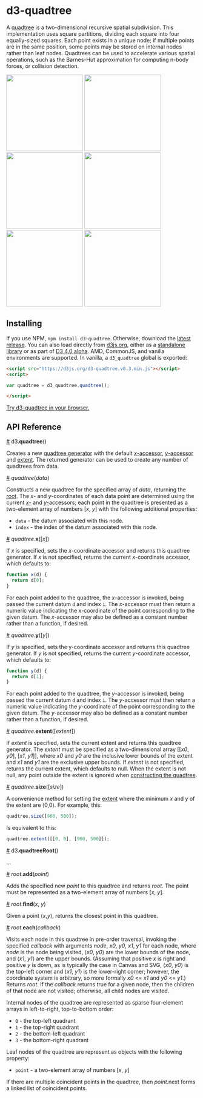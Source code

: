 # d3-quadtree

A [quadtree](https://en.wikipedia.org/wiki/Quadtree) is a two-dimensional recursive spatial subdivision. This implementation uses square partitions, dividing each square into four equally-sized squares. Each point exists in a unique node; if multiple points are in the same position, some points may be stored on internal nodes rather than leaf nodes. Quadtrees can be used to accelerate various spatial operations, such as the Barnes-Hut approximation for computing n-body forces, or collision detection.

<a href="http://bl.ocks.org/mbostock/9078690"><img src="http://bl.ocks.org/mbostock/raw/9078690/thumbnail.png" width="202"></a>
<a href="http://bl.ocks.org/mbostock/4343214"><img src="http://bl.ocks.org/mbostock/raw/4343214/thumbnail.png" width="202"></a>
<a href="http://bl.ocks.org/mbostock/6216724"><img src="http://bl.ocks.org/mbostock/raw/6216724/thumbnail.png" width="202"></a>
<a href="http://bl.ocks.org/mbostock/6224050"><img src="http://bl.ocks.org/mbostock/raw/6224050/thumbnail.png" width="202"></a>
<a href="http://bl.ocks.org/patricksurry/6478178"><img src="http://bl.ocks.org/patricksurry/raw/6478178/thumbnail.png" width="202"></a>
<a href="http://bl.ocks.org/llb4ll/8709363"><img src="http://bl.ocks.org/llb4ll/raw/8709363/thumbnail.png" width="202"></a>

## Installing

If you use NPM, `npm install d3-quadtree`. Otherwise, download the [latest release](https://github.com/d3/d3-quadtree/releases/latest). You can also load directly from [d3js.org](https://d3js.org), either as a [standalone library](https://d3js.org/d3-quadtree.v0.2.min.js) or as part of [D3 4.0 alpha](https://github.com/mbostock/d3/tree/4). AMD, CommonJS, and vanilla environments are supported. In vanilla, a `d3_quadtree` global is exported:

```html
<script src="https://d3js.org/d3-quadtree.v0.3.min.js"></script>
<script>

var quadtree = d3_quadtree.quadtree();

</script>
```

[Try d3-quadtree in your browser.](https://tonicdev.com/npm/d3-quadtree)

## API Reference

<a name="quadtree" href="#quadtree">#</a> d3.<b>quadtree</b>()

Creates a new [quadtree generator](#_quadtree) with the default [*x*-accessor](#quadtree_x), [*y*-accessor](#quadtree_y) and [extent](#quadtree_extent). The returned generator can be used to create any number of quadtrees from data.

<a name="_quadtree" href="#_quadtree">#</a> <i>quadtree</i>(<i>data</i>)

Constructs a new quadtree for the specified array of *data*, returning the [root](#quadtreeRoot). The *x*- and *y*-coordinates of each data point are determined using the current [*x*-](#quadtree_x) and [*y*-](#quadtree_y)accessors; each point in the quadtree is presented as a two-element array of numbers [*x*, *y*] with the following additional properties:

* `data` - the datum associated with this node.
* `index` - the index of the datum associated with this node.

<a name="quadtree_x" href="#quadtree_x">#</a> <i>quadtree</i>.<b>x</b>([<i>x</i>])

If *x* is specified, sets the *x*-coordinate accessor and returns this quadtree generator. If *x* is not specified, returns the current *x*-coordinate accessor, which defaults to:

```js
function x(d) {
  return d[0];
}
```

For each point added to the quadtree, the *x*-accessor is invoked, being passed the current datum `d` and index `i`. The *x*-accessor must then return a numeric value indicating the *x*-coordinate of the point corresponding to the given datum. The *x*-accessor may also be defined as a constant number rather than a function, if desired.

<a name="quadtree_y" href="#quadtree_y">#</a> <i>quadtree</i>.<b>y</b>([<i>y</i>])

If *y* is specified, sets the y-coordinate accessor and returns this quadtree generator. If *y* is not specified, returns the current *y*-coordinate accessor, which defaults to:

```js
function y(d) {
  return d[1];
}
```

For each point added to the quadtree, the *y*-accessor is invoked, being passed the current datum `d` and index `i`. The *y*-accessor must then return a numeric value indicating the *y*-coordinate of the point corresponding to the given datum. The *y*-accessor may also be defined as a constant number rather than a function, if desired.

<a name="quadtree_extent" href="#quadtree_extent">#</a> <i>quadtree</i>.<b>extent</b>([<i>extent</i>])

If *extent* is specified, sets the current extent and returns this quadtree generator. The *extent* must be specified as a two-dimensional array [​[*x0*, *y0*], [​*x1*, *y1*]​], where *x0* and *y0* are the inclusive lower bounds of the extent and *x1* and *y1* are the exclusive upper bounds. If *extent* is not specified, returns the current extent, which defaults to null. When the extent is not null, any point outside the extent is ignored when [constructing the quadtree](#_quadtree).

<a name="quadtree_size" href="#quadtree_size">#</a> <i>quadtree</i>.<b>size</b>([<i>size</i>])

A convenience method for setting the [extent](#quadtree_extent) where the minimum *x* and *y* of the extent are ⟨0,0⟩. For example, this:

```js
quadtree.size([960, 500]);
```

Is equivalent to this:

```js
quadtree.extent([[0, 0], [960, 500]]);
```

<a name="quadtreeRoot" href="#quadtreeRoot">#</a> d3.<b>quadtreeRoot</b>()

…

<a name="root_add" href="#root_add">#</a> <i>root</i>.<b>add</b>(<i>point</i>)

Adds the specified new *point* to this quadtree and returns *root*. The point must be represented as a two-element array of numbers [*x*, *y*].

<a name="root_find" href="#root_find">#</a> <i>root</i>.<b>find</b>(<i>x</i>, <i>y</i>)

Given a point ⟨*x*,*y*⟩, returns the closest point in this quadtree.

<a name="root_each" href="#root_each">#</a> <i>root</i>.<b>each</b>(<i>callback</i>)

Visits each node in this quadtree in pre-order traversal, invoking the specified *callback* with arguments *node*, *x0*, *y0*, *x1*, *y1* for each node, where *node* is the node being visited, ⟨*x0*, *y0*⟩ are the lower bounds of the node, and ⟨*x1*, *y1*⟩ are the upper bounds. (Assuming that positive *x* is right and positive *y* is down, as is typically the case in Canvas and SVG, ⟨*x0*, *y0*⟩ is the top-left corner and ⟨*x1*, *y1*⟩ is the lower-right corner; however, the coordinate system is arbitrary, so more formally *x0* <= *x1* and *y0* <= *y1*.) Returns *root*. If the *callback* returns true for a given node, then the children of that node are not visited; otherwise, all child nodes are visited.

Internal nodes of the quadtree are represented as sparse four-element arrays in left-to-right, top-to-bottom order:

* `0` - the top-left quadrant
* `1` - the top-right quadrant
* `2` - the bottom-left quadrant
* `3` - the bottom-right quadrant

Leaf nodes of the quadtree are represent as objects with the following property:

* `point` - a two-element array of numbers [*x*, *y*]

If there are multiple coincident points in the quadtree, then *point*.next forms a linked list of coincident points.
